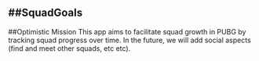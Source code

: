 #\#SquadGoals
---
##Optimistic Mission
This app aims to facilitate squad growth in PUBG by tracking squad progress over time. In the future, we will add social aspects (find and meet other squads, etc etc).